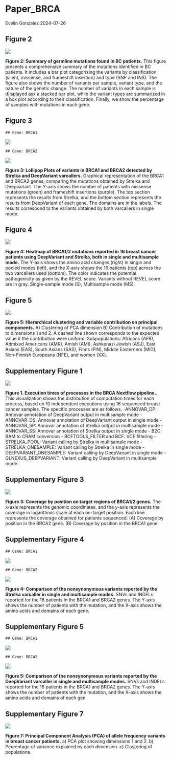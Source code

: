 Paper_BRCA
================
Evelin Gonzalez
2024-07-26

## Figure 2

![](Plots_BRCA_files/figure-gfm/plotSummary2-1.png)<!-- -->

**Figure 2: Summary of germline mutations found in BC patients.** This
figure presents a comprehensive summary of the mutations identified in
BC patients. It includes a bar plot categorizing the variants by
classification (silent, missense, and frameshift insertion) and type
(SNP and INS). The figure also shows the number of variants per sample,
variant type, and the nature of the genetic change. The number of
variants in each sample is d\|isplayed asx a stacked bar plot, while the
variant types are summarized in a box plot according to their
classification. Finally, we show the percentage of samples with
mutations in each gene.

## Figure 3

    ## Gene: BRCA1

![](Plots_BRCA_files/figure-gfm/varcallers-1.png)<!-- -->

    ## Gene: BRCA2

![](Plots_BRCA_files/figure-gfm/varcallers-2.png)<!-- -->

**Figure 3: Lollipop Plots of variants in BRCA1 and BRCA2 detected by
Strelka and DeepVariant varcallers.** Graphical representation of the
BRCA1 and BRCA2 genes, comparing the mutations obtained by Strelka and
Deepvariant. The Y-axis shows the number of patients with missense
mutations (green) and frameshift insertions (purple). The top section
represents the results from Strelka, and the bottom section represents
the results from DeepVariant of each gene. The domains are in the
labels. The results correspond to the variants obtained by both
varcallers in single mode.

## Figure 4

![](Plots_BRCA_files/figure-gfm/heatmap-1.png)<!-- -->

**Figure 4: Heatmap of BRCA1/2 mutations reported in 16 breast cancer
patients using DeepVariant and Strelka, both in single and multisample
mode.** The Y-axis shows the amino acid changes (right) in single and
pooled modes (left), and the X-axis shows the 16 patients (top) across
the two varcallers used (bottom). The color indicates the potential
pathogenicity as given by the REVEL score. Variants without REVEL score
are in gray. Single-sample mode (S), Multisample mode (MS).

## Figure 5

![](Plots_BRCA_files/figure-gfm/PCA1-1.png)<!-- -->

**Figure 5: Hierarchical clustering and variable contribution on
principal components.** A) Clustering of PCA dimension B) Contribution
of mutations to dimensions 1 and 2. A dashed line shown corresponds to
the expected value if the contribution were uniform. Subpopulations:
Africans (AFR), Admixed Americans (AMR), Amish (AMI), Ashkenazi Jewish
(ASJ), East Asians (EAS), South Asians (SAS), Finns (FIN), Middle
Easterners (MID), Non-Finnish Europeans (NFE), and women (XX).

## Supplementary Figure 1

![](Plots_BRCA_files/figure-gfm/timetask-1.png)<!-- -->

**Figure 1. Execution times of processes in the BRCA Nextflow
pipeline.**. This visualization shows the distribution of computation
times for each process, based on 10 independent executions using 16
sequenced breast cancer samples. The specific processes are as follows.
-ANNOVAR_DP: Annovar annotation of DeepVariant output in multisample
mode -ANNOVAR_DS: Annovar annotation of DeepVariant output in single
mode - ANNOVAR_SP: Annovar annotation of Strelka output in multisample
mode - ANNOVAR_SS: Annovar annotation of Strelka output in single mode -
B2C: BAM to CRAM conversion - BCFTOOLS_FILTER and BCF: VCF filtering -
STRELKA_POOL: Variant calling by Strelka in multisample mode -
STRELKA_ONESAMPLE: Variant calling by Strelka in single mode -
DEEPVARIANT_ONESAMPLE: Variant calling by DeepVariant in single mode -
GLNEXUS_DEEPVARIANT: Variant calling by DeepVariant in multisample mode.

## Supplementary Figure 3

![](Plots_BRCA_files/figure-gfm/coverage-1.png)<!-- -->

**Figure 3: Coverage by position on target regions of BRCA1/2 genes.**
The x-axis represents the genomic coordinates, and the y-axis represents
the coverage in logarithmic scale at each on-target position. Each line
represents the coverage obtained for patients sequenced. (A) Coverage by
position in the BRCA2 gene. (B) Coverage by position in the BRCA1 gene.

## Supplementary Figure 4

    ## Gene: BRCA1

![](Plots_BRCA_files/figure-gfm/lollipopPlot2_strelka-1.png)<!-- -->

    ## Gene: BRCA2

![](Plots_BRCA_files/figure-gfm/lollipopPlot2_strelka-2.png)<!-- -->

**Figure 4: Comparison of the nonsynonymous variants reported by the
Strelka varcaller in single and multisample modes.** SNVs and INDELs
reported for the 16 patients in the BRCA1 and BRCA2 genes. The Y-axis
shows the number of patients with the mutation, and the X-axis shows the
amino acids and domains of each gene.

## Supplementary Figure 5

    ## Gene: BRCA1

![](Plots_BRCA_files/figure-gfm/lollipopPlot2_Deepvariant-1.png)<!-- -->

    ## Gene: BRCA2

![](Plots_BRCA_files/figure-gfm/lollipopPlot2_Deepvariant-2.png)<!-- -->

**Figure 5: Comparison of the nonsynonymous variants reported by the
DeepVariant varcaller in single and multisample modes.** SNVs and INDELs
reported for the 16 patients in the BRCA1 and BRCA2 genes. The Y-axis
shows the number of patients with the mutation, and the X-axis shows the
amino acids and domains of each gen

## Supplementary Figure 7

![](Plots_BRCA_files/figure-gfm/PCA2-1.png)<!-- -->

**Figure 7: Principal Component Analysis (PCA) of allele frequency
variants in breast cancer patients.** a) PCA plot showing dimensions 1
and 2. b) Percentage of variance explained by each dimension. c)
Clustering of populations.
